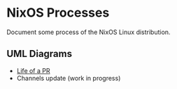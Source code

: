 # NixOS Processes

Document some process of the NixOS Linux distribution.

## UML Diagrams

* [Life of a PR][Life of a PR diagram]
* Channels update (work in progress)

[Life of a PR diagram]: https://planttext.com/?text=VLHHRzem47xFhpY95tXOLTRIqZ2nRcpQ9fKDmQezEyabyJ2-p7PAaVBZTuw14ROLASYvV7VttUVFlhTE65Tl57oLpsJX5Jp8785o453LIe71NpLQ5qLEEeKUzMtr0ghfPKDCys7pUPSPqV3xzUNjEBriFabNreaF50PtpLn8xVX1uqFRKZfiPgITaKdjY8DHzxMb6G7qNb-DRwvkubMTRAG3ZLjOB44KNCews0Zhq41YX4xBISJuOr-0U1b8CjadoNcveGsabF4SM-PX0xxJ5HXReV2DEqk0HAJhhJ0Pn8zL9XnoeGqJwjl1T8yuwUn_yNSZYuB9pRuS4MUz3Ys0vM2f--zhgJAG5bWnr6y7Vjb_av8Y4_VoyMXuVJVLD01Dxayyw3FTeHr4vxJZ7u8royc0g2f3JqBnqDrf5kHbH6j5mRfec0jc-0oSya7Qb6fZSVeFghwmr0Ku8b2aYprPpoBGOvvjMcVZMqvpiSRzbeJAVyloijXT9hDIw0BjmP6O_OVA6H6PGt-n351-f6PnP3O0Lw9kEUm5ZsUABBBd0jUrL8eNg3ZcyqAMZ-XCvYT-VTSAxXE3pRhTU-ExqIsEuZcQ8c2yONYIjVKCUDwZ8Y5zVxeOjV87epq7IMkNdvJuRDxajVySF9IXaK_2ITBsy36S6Gzvh1I9R9_EnMGkKiTz2LAHbdYX_SLmGQQOXBaEjRra7tdWkYryxbDlp5OyHbf7rL6brfa7WKB_Ta_3pPBoq1hLvEH3mPuzd6ZEYkxvZo-iw3S0
